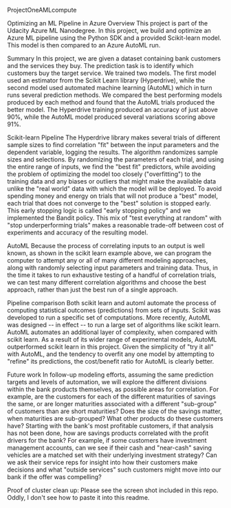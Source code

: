 ProjectOneAMLcompute

Optimizing an ML Pipeline in Azure
Overview
This project is part of the Udacity Azure ML Nanodegree. In this project, we build and optimize an Azure ML pipeline using the Python SDK and a provided Scikit-learn model. This model is then compared to an Azure AutoML run.

Summary
In this project, we are given a dataset containing bank customers and the services they buy. The prediction task is to identify which customers buy the target service. We trained two models. The first model used an estimator from the Scikit Learn library (Hyperdrive), while the second model used automated machine learning (AutoML) which in turn runs several prediction methods. We compared the best performing models produced by each method and found that the AutoML trials produced the better model. The Hyperdrive training produced an accuracy of just above 90%, while the AutoML model produced several variations scoring above 91%.

Scikit-learn Pipeline
The Hyperdrive library makes several trials of different sample sizes to find correlation "fit" between the input parameters and the dependent variable, logging the results. The algorithm randomizes sample sizes and selections. By randomizing the parameters of each trial, and using the entire range of inputs, we find the "best fit" predictors, while avoiding the problem of optimizing the model too closely ("overfitting") to the training data and any biases or outliers that might make the available data unlike the "real world" data with which the model will be deployed. To avoid spending money and energy on trials that will not produce a "best" model, each trial that does not converge to the "best" solution is stopped early. This early stopping logic is called "early stopping policy" and we implemented the Bandit policy. This mix of "test everything at random" with "stop underperforming trials" makes a reasonable trade-off between cost of experiments and accuracy of the resulting model.

AutoML
Because the process of correlating inputs to an output is well known, as shown in the scikit learn example above, we can program the computer to attempt any or all of many different modeling approaches, along with randomly selecting input parameters and training data. Thus, in the time it takes to run exhaustive testing of a handful of correlation trials, we can test many different correlation algorithms and choose the best approach, rather than just the best run of a single approach.

Pipeline comparison
Both scikit learn and automl automate the process of computing statistical outcomes (predictions) from sets of inputs. Scikit was developed to run a specific set of computations. More recently, AutoML was designed -- in effect -- to run a large set of algorithms like scikit learn. AutoML automates an additional layer of complexity, when compared with scikit learn. As a result of its wider range of experimental models, AutoML outperformed scikit learn in this project. Given the simplicity of "try it all" with AutoML, and the tendency to overfit any one model by attempting to "refine" its predictions, the cost/benefit ratio for AutoML is clearly better.

Future work
In follow-up modeling efforts, assuming the same prediction targets and levels of automation, we will explore the different divisions within the bank products themselves, as possible areas for correlation. For example, are the customers for each of the different maturities of savings the same, or are longer maturities associated with a different "sub-group" of customers than are short maturities? Does the size of the savings matter, when maturities are sub-grouped? What other products do these customers have? Starting with the bank's most profitable customers, if that analysis has not been done, how are savings products correlated with the profit drivers for the bank? For example, if some customers have investment management accounts, can we see if their cash and "near-cash" saving vehicles are a matched set with their underlying investment strategy? Can we ask their service reps for insight into how their customers make decisions and what "outside services" such customers might move into our bank if the offer was compelling?

Proof of cluster clean up:
Please see the screen shot included in this repo. Oddly, I don't see how to paste it into this readme.
